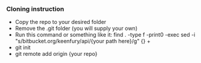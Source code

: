 ### Cloning instruction

- Copy the repo to your desired folder
- Remove the .git folder (you will supply your own)
- Run this command or something like it: find . -type f -print0 -exec sed -i "s/bitbucket\.org\/keenfury\/api/{your path here}/g" {} +
- git init
- git remote add origin {your repo}
